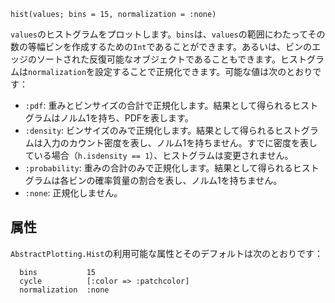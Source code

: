 ```
hist(values; bins = 15, normalization = :none)
```

`values`のヒストグラムをプロットします。`bins`は、`values`の範囲にわたってその数の等幅ビンを作成するための`Int`であることができます。あるいは、ビンのエッジのソートされた反復可能なオブジェクトであることもできます。ヒストグラムは`normalization`を設定することで正規化できます。可能な値は次のとおりです：

  * `:pdf`: 重みとビンサイズの合計で正規化します。結果として得られるヒストグラムはノルム1を持ち、PDFを表します。
  * `:density`: ビンサイズのみで正規化します。結果として得られるヒストグラムは入力のカウント密度を表し、ノルム1を持ちません。すでに密度を表している場合（`h.isdensity == 1`）、ヒストグラムは変更されません。
  * `:probability`: 重みの合計のみで正規化します。結果として得られるヒストグラムは各ビンの確率質量の割合を表し、ノルム1を持ちません。
  * `:none`: 正規化しません。

## 属性

`AbstractPlotting.Hist`の利用可能な属性とそのデフォルトは次のとおりです：

```
  bins           15
  cycle          [:color => :patchcolor]
  normalization  :none
```

